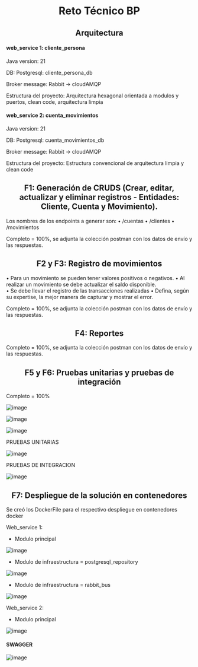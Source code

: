 <h1 align="center">Reto Técnico BP</h1>


<h2 align="center">Arquitectura  </h2>


<h4>web_service 1: cliente_persona</h4>

Java version: 21

DB: Postgresql:  cliente_persona_db

Broker message: Rabbit -> cloudAMQP


Estructura del proyecto: Arquitectura hexagonal orientada a modulos y puertos, clean code, arquitectura limpia


<h4>web_service 2: cuenta_movimientos</h4>


Java version: 21

DB: Postgresql: cuenta_movimientos_db

Broker message: Rabbit -> cloudAMQP

Estructura del proyecto: Estructura convencional de  arquitectura limpia y clean code




<h2 align="center">F1: Generación de CRUDS (Crear, editar, actualizar y eliminar registros - Entidades: Cliente, 
Cuenta y Movimiento). </h2>


Los nombres de los endpoints a generar son: 
• /cuentas 
• /clientes 
• /movimientos 


Completo = 100%, se adjunta la colección postman con los datos de envío y las respuestas.

<h2 align="center">F2 y F3: Registro de movimientos </h2>


• Para un movimiento se pueden tener valores positivos o negativos. 
• Al realizar un movimiento se debe actualizar el saldo disponible.  
• Se debe llevar el registro de las transacciones realizadas 
• Defina, según su expertise, la mejor manera de capturar y mostrar el error. 

Completo = 100%, se adjunta la colección postman con los datos de envío y las respuestas.

<h2 align="center">F4:  Reportes </h2>

Completo = 100%, se adjunta la colección postman con los datos de envío y las respuestas.

<h2 align="center">F5 y F6: Pruebas unitarias y pruebas de integración</h2>



Completo = 100%

![image](https://github.com/user-attachments/assets/52d4a8d4-f332-4d1d-b627-991c0edee4cd)

![image](https://github.com/user-attachments/assets/6dc528e2-6395-4070-b838-67280003f623)

![image](https://github.com/user-attachments/assets/b7ad1e92-0047-48bc-9d85-8fd083b67aec)


PRUEBAS UNITARIAS



![image](https://github.com/user-attachments/assets/b265f8de-757c-44ee-a162-a24d2d25b370)



PRUEBAS DE INTEGRACION


![image](https://github.com/user-attachments/assets/c3e62dee-864a-4be1-a46e-369567bfe265)







<h2 align="center">F7: Despliegue de la solución en contenedores </h2>

Se creó los DockerFile para el respectivo despliegue en contenedores docker

Web_service 1:


  - Modulo principal
    
![image](https://github.com/user-attachments/assets/76ebef5d-e598-4c45-ad13-4b470123a727)


  - Modulo de infraestructura = postgresql_repository


![image](https://github.com/user-attachments/assets/f6afac5d-ba9a-4284-9515-243ef41d83b2)


  - Modulo de infraestructura = rabbit_bus


![image](https://github.com/user-attachments/assets/a980dd31-9de8-4ed4-96f5-3746d83317e6)



Web_service 2:


  - Modulo principal

    
![image](https://github.com/user-attachments/assets/fa210b2c-9f3d-4893-911b-46849f257a87)






<h4>SWAGGER</h4>



![image](https://github.com/user-attachments/assets/3d47d89d-e40b-4830-8988-e1ce034631c5)


